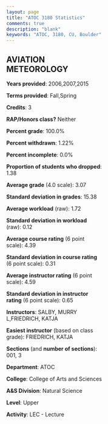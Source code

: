 ```yaml
---
layout: page
title: "ATOC 3180 Statistics"
comments: true
description: "blank"
keywords: "ATOC, 3180, CU, Boulder"
--- 
```

<head>
<script src="https://ajax.googleapis.com/ajax/libs/jquery/2.1.3/jquery.min.js"></script>
<script src="https://dl.dropboxusercontent.com/s/pc42nxpaw1ea4o9/highcharts.js?dl=0"></script>
<!-- <script src="../assets/js/highcharts.js"></script> -->
<style type="text/css">@font-face {
	font-family: "Bebas Neue";
	src: url(https://www.filehosting.org/file/details/544349/BebasNeue%20Regular.otf) format("opentype");
	}
	h1.Bebas { 
		font-family: "Bebas Neue", Verdana, Tahoma;
	}
</style>
</head>
<body>
	<div id="container" style="float: right; width: 45%; height: 88%; margin-left: 2.5%; margin-right: 2.5%;"></div>
	<script language="JavaScript">
		$(document).ready(function() {
		var chart = {type: 'column'};
		var title = {text: 'Grade Distribution'};
		var xAxis = {categories: ['A','B','C','D','F'],crosshair: true};
		var yAxis = {min: 0,title: {text: 'Percentage'}};
		var tooltip = {headerFormat: '<center><b><span style="font-size:20px">{point.key}</span></b></center>',
		               pointFormat: '<td style="padding:0"><b>{point.y:.1f}%</b></td>',
		               footerFormat: '</table>',shared: true,useHTML: true};
		var plotOptions = {column: {pointPadding: 0.0,borderWidth: 0}};  
		var credits = {enabled: false};var series= [{name: 'Percent',data: [45.45,32.17,13.99,6.99,1.4,]}];
		var json = {};
		json.chart = chart;
		json.title = title;
		json.tooltip = tooltip;
		json.xAxis = xAxis;
		json.yAxis = yAxis;  
		json.series = series;
		json.plotOptions = plotOptions;  
		json.credits = credits;
		$('#container').highcharts(json);
	});
	</script>
</body>
			   
## AVIATION METEOROLOGY

**Years provided**: 2006,2007,2015

**Terms provided**: Fall,Spring

**Credits**: 3

**RAP/Honors class?** Neither

**Percent grade**: 100.0%

**Percent withdrawn**: 1.22%

**Percent incomplete**: 0.0%

**Proportion of students who dropped**: 1.38

**Average grade** (4.0 scale): 3.07

**Standard deviation in grades**: 15.38

**Average workload** (raw): 1.72

**Standard deviation in workload** (raw): 0.12

**Average course rating** (6 point scale): 4.39

**Standard deviation in course rating** (6 point scale): 0.31

**Average instructor rating** (6 point scale): 4.59

**Standard deviation in instructor rating** (6 point scale): 0.65

**Instructors**: SALBY, MURRY L,FRIEDRICH, KATJA

**Easiest instructor** (based on class grade): FRIEDRICH, KATJA

**Sections** (and **number of sections**): 001, 3

**Department**: ATOC

**College**: College of Arts and Sciences

**A&S Division**: Natural Science

**Level**: Upper

**Activity**: LEC - Lecture